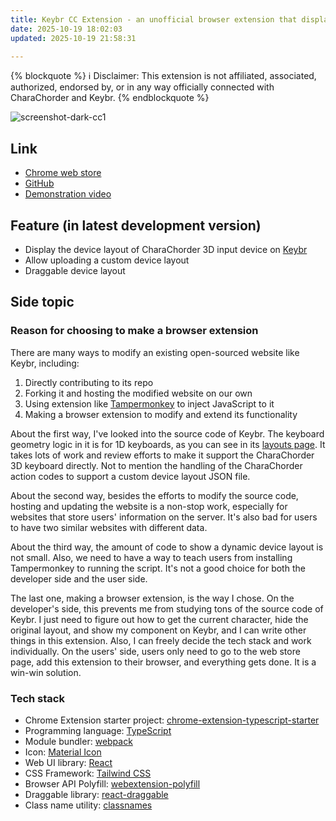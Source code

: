 ```yaml
---
title: Keybr CC Extension - an unofficial browser extension that displays the layout of CharaChorder 3D input devices on keybr
date: 2025-10-19 18:02:03
updated: 2025-10-19 21:58:31

---
```

{% blockquote %}
:information_source: Disclaimer: This extension is not affiliated, associated, authorized, endorsed by, or in any way officially connected with CharaChorder and Keybr.
{% endblockquote %}

![screenshot-dark-cc1](https://hackmd.io/_uploads/rJgRuNMCeg.png)


## Link

- [Chrome web store](https://chromewebstore.google.com/detail/keybr-cc-extension/fdofhfbipdhkkhhdjlfjnjfnkibpbdpg)
- [GitHub](https://github.com/andy23512/keybr-cc-extension)
- [Demonstration video](https://youtu.be/IQWf4IuekFQ?si=q_DkxyKOvMsdcqV3)

## Feature (in latest development version)

- Display the device layout of CharaChorder 3D input device on [Keybr](https://www.keybr.com/)
- Allow uploading a custom device layout
- Draggable device layout

## Side topic
 
### Reason for choosing to make a browser extension

There are many ways to modify an existing open-sourced website like Keybr, including:

1. Directly contributing to its repo
2. Forking it and hosting the modified website on our own
3. Using extension like [Tampermonkey](https://www.tampermonkey.net/) to inject JavaScript to it
4. Making a browser extension to modify and extend its functionality

About the first way, I've looked into the source code of Keybr. The keyboard geometry logic in it is for 1D keyboards, as you can see in its [layouts page](https://www.keybr.com/layouts). It takes lots of work and review efforts to make it support the CharaChorder 3D keyboard directly. Not to mention the handling of the CharaChorder action codes to support a custom device layout JSON file.

About the second way, besides the efforts to modify the source code, hosting and updating the website is a non-stop work, especially for websites that store users' information on the server. It's also bad for users to have two similar websites with different data.

About the third way, the amount of code to show a dynamic device layout is not small. Also, we need to have a way to teach users from installing Tampermonkey to running the script. It's not a good choice for both the developer side and the user side.

The last one, making a browser extension, is the way I chose. On the developer's side, this prevents me from studying tons of the source code of Keybr. I just need to figure out how to get the current character, hide the original layout, and show my component on Keybr, and I can write other things in this extension. Also, I can freely decide the tech stack and work individually. On the users' side, users only need to go to the web store page, add this extension to their browser, and everything gets done. It is a win-win solution.

### Tech stack

- Chrome Extension starter project: [chrome-extension-typescript-starter](https://github.com/chibat/chrome-extension-typescript-starter)
- Programming language: [TypeScript](https://www.typescriptlang.org/)
- Module bundler: [webpack](https://webpack.js.org/)
- Icon: [Material Icon](https://fonts.google.com/icons)
- Web UI library: [React](https://react.dev/)
- CSS Framework: [Tailwind CSS](https://tailwindcss.com/)
- Browser API Polyfill: [webextension-polyfill](https://github.com/mozilla/webextension-polyfill)
- Draggable library: [react-draggable](https://github.com/react-grid-layout/react-draggable)
- Class name utility: [classnames](https://www.npmjs.com/package/classnames)
